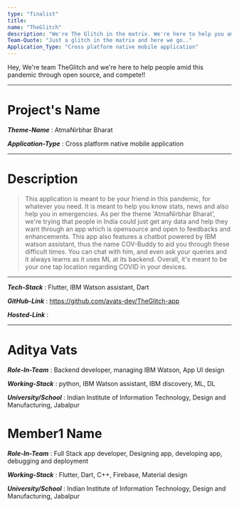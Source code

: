 ```yaml
---
type: "finalist"                   
title: 
name: "TheGlitch"
description: "We're The Glitch in the matrix. We're here to help you amid this pandemic."
Team-Quote: "Just a glitch in the matrix and here we go.."
Application_Type: "Cross platform native mobile application"
---
```


Hey, We're team TheGlitch and we're here to help people amid this pandemic through open source, and compete!!

---

# Project's Name

_**Theme-Name**_ : AtmaNirbhar Bharat

_**Application-Type**_ : Cross platform native mobile application  

---

# Description

> This application is meant to be your friend in this pandemic, for whatever you need. It is meant to help you know stats, news and also help you in emergencies. As per the theme 'AtmaNirbhar Bharat', we're trying that people in India could just get any data and help they want through an app which is opensource and open to feedbacks and enhancements. This app also features a chatbot powered by IBM watson assistant, thus the name COV-Buddy to aid you through these difficult times. You can chat with him, and even ask your queries and it always learns as it uses ML at its backend. Overall, it's meant to be your one tap location regarding COVID in your devices.

---

_**Tech-Stack**_  : Flutter, IBM Watson assistant, Dart  

_**GitHub-Link**_ : https://github.com/avats-dev/TheGlitch-app 

_**Hosted-Link**_ :   


---


# Aditya Vats

_**Role-In-Team**_  : Backend developer, managing IBM Watson, App UI design

_**Working-Stack**_ : python, IBM Watson assistant, IBM discovery, ML, DL

_**University/School**_ : Indian Institute of Information Technology, Design and Manufacturing, Jabalpur


# Member1 Name

_**Role-In-Team**_  : Full Stack app developer, Designing app, developing app, debugging and deployment

_**Working-Stack**_ : Flutter, Dart, C++, Firebase, Material design

_**University/School**_ : Indian Institute of Information Technology, Design and Manufacturing, Jabalpur
